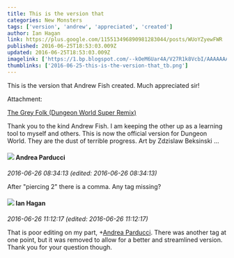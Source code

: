 ```yaml
---
title: This is the version that
categories: New Monsters
tags: ['version', 'andrew', 'appreciated', 'created']
author: Ian Hagan
link: https://plus.google.com/115513496890981283044/posts/WUoYZyewFWR
published: 2016-06-25T18:53:03.009Z
updated: 2016-06-25T18:53:03.009Z
imagelink: ['https://1.bp.blogspot.com/--kOeM6Uar4A/V27R1k8VcbI/AAAAAAAACWY/vu9nw3s-SrIZpVnvC62FNJWCXbt5lG6dwCLcB/s640/grey-folk.jpg']
thumblinks: ['2016-06-25-this-is-the-version-that_tb.png']
---
```


This is the version that Andrew Fish created. Much appreciated sir!


Attachment:

<a href='http://ianchagan.blogspot.com/2016/06/the-grey-folk-dungeon-world-super-remix.html'>The Grey Folk (Dungeon World Super Remix)</a>


Thank you to the kind Andrew Fish. I am keeping the other up as a learning tool to myself and others. This is now the official version for Dungeon World.     They are the dust of terrible progress. Art by Zdzislaw Beksinski  ...
<div id='comment z13ldvb5cqrsvhbxk04ccvvglm21fhxpxoo0k'>
  <h4><img src='{{site.baseurl}}//images/avatars/101076298485951808085_photo.jpg'> Andrea Parducci</h4>
      <p><cite>2016-06-26 08:34:13 (edited: 2016-06-26 08:34:13)</cite></p>
        <p>After &quot;piercing 2&quot; there is a comma. Any tag missing?</p>
</div>
        

<div id='comment z13ldvb5cqrsvhbxk04ccvvglm21fhxpxoo0k'>
  <h4><img src='{{site.baseurl}}//images/avatars/115513496890981283044_photo.jpg'> Ian Hagan</h4>
      <p><cite>2016-06-26 11:12:17 (edited: 2016-06-26 11:12:17)</cite></p>
        <p>That is poor editing on my part, <span class="proflinkWrapper"><span class="proflinkPrefix">+</span><a class="proflink" href="https://plus.google.com/101076298485951808085" oid="101076298485951808085">Andrea Parducci</a></span>​. There was another tag at one point, but it was removed to allow for a better and streamlined version. Thank you for your question though.</p>
</div>
        